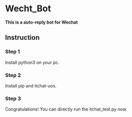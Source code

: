 # Wecht_Bot

**This is a auto-reply bot for Wechat**

## Instruction

### Step 1
Install python3 on your pc.

### Step 2 
Install pip and itchat-uos.

### Step 3 
Congratulations! You can directly run the itchat_test.py now.
